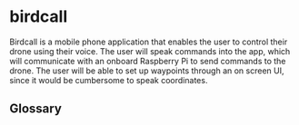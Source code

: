 # birdcall

Birdcall is a mobile phone application that enables the user to control their drone using their voice. The user will speak commands into the app, which will communicate with an onboard Raspberry Pi to send commands to the drone. The user will be able to set up waypoints through an on screen UI, since it would be cumbersome to speak coordinates.

## Glossary
